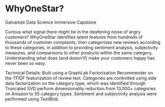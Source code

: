 # WhyOneStar?
Galvanize Data Science Immersive Capstone

Curious what signal there might be in the deafening noise of angry customers? WhyOneStar identifies latent features from hundreds of thousands of customer complaints, then categorizes new reviews according to these categories, in addition to providing sentiment analysis, subjectivity measures, and comparisons to other products within the same category. Understanding what does (and doesn't!) make your customers happy has never been so easy.

Technical Details:
Built using a GraphLab Factorization Recommender on the TFIDF featurization of review text. Categories are controlled using side data factorization on the category type, which was identified through Truncated SVD perform dimensionality reduction from 13,000+ categories on Amazon to 55 category types. Sentiment and subjectivity analysis were performed using TextBlob.
